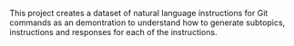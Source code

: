 This project creates a dataset of natural language instructions for Git commands as an demontration to understand how to generate subtopics, instructions and responses for each of the instructions.
